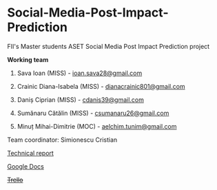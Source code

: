 # Social-Media-Post-Impact-Prediction
FII's Master students ASET Social Media Post Impact Prediction project

**Working team**

1.  Sava Ioan (MISS) - ioan.sava28@gmail.com
    
2.  Crainic Diana-Isabela (MISS) - dianacrainic801@gmail.com
    
3.  Daniș Ciprian (MISS) - cdanis39@gmail.com
    
4.  Sumănaru Cătălin (MISS) - csumanaru26@gmail.com
    
5.  Minuț Mihai-Dimitrie (MOC) - aelchim.tunim@gmail.com

Team coordinator: Simionescu Cristian

[Technical report](https://www.overleaf.com/read/msccvfhyxdqp)

[Google Docs](https://docs.google.com/document/d/17-i0q_29vPZMftnWDd8_PdwHBRvu75ktIhGteaEPhDM/edit#heading=h.1endmhexzdq3)

[~~Trello~~](https://trello.com/b/0rzeIAg8/aset-2021-2022)


